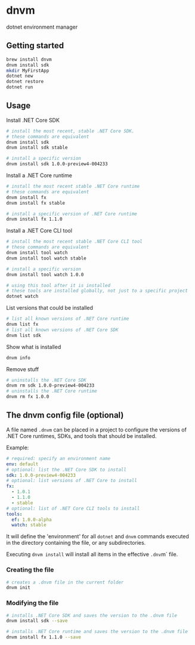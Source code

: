 # dnvm

dotnet environment manager

## Getting started

```sh
brew install dnvm
dnvm install sdk
mkdir MyFirstApp
dotnet new
dotnet restore
dotnet run
```

## Usage

Install .NET Core SDK

```sh
# install the most recent, stable .NET Core SDK.
# these commands are equivalent
dnvm install sdk
dnvm install sdk stable

# install a specific version
dnvm install sdk 1.0.0-preview4-004233
```

Install a .NET Core runtime

```sh
# install the most recent stable .NET Core runtime
# these commands are equivalent
dnvm install fx
dnvm install fx stable

# install a specific version of .NET Core runtime
dnvm install fx 1.1.0
```

Install a .NET Core CLI tool

```sh
# install the most recent stable .NET Core CLI tool
# these commands are equivalent
dnvm install tool watch
dnvm install tool watch stable

# install a specific version
dnvm install tool watch 1.0.0

# using this tool after it is installed
# these tools are installed globally, not just to a specific project
dotnet watch
```

List versions that could be installed
```sh
# list all known versions of .NET Core runtime
dnvm list fx
# list all known versions of .NET Core SDK
dnvm list sdk
```

Show what is installed
```sh
dnvm info
```

Remove stuff
```sh
# uninstalls the .NET Core SDK
dnvm rm sdk 1.0.0-preview4-004233
# uninstalls the .NET Core runtime
dnvm rm fx 1.0.0
```

## The dnvm config file (optional)

A file named `.dnvm` can be placed in a project to configure
the versions of .NET Core runtimes, SDKs, and tools that should be installed.

Example:

```yaml
# required: specify an environment name
env: default
# optional: list the .NET Core SDK to install
sdk: 1.0.0-preview4-004233
# optional: list versions of .NET Core to install
fx:
  - 1.0.1
  - 1.1.0
  - stable
# optional: list of .NET Core CLI tools to install
tools:
  ef: 1.0.0-alpha
  watch: stable
```

It will define the 'environment' for all `dotnet` and `dnvm` commands
executed in the directory containing the file, or any subdirectories.

Executing `dnvm install` will install all items in the effective `.dnv`m` file.

### Creating the file

```sh
# creates a .dnvm file in the current folder
dnvm init
```

### Modifying the file
```sh
# installs .NET Core SDK and saves the version to the .dnvm file
dnvm install sdk --save

# installs .NET Core runtime and saves the version to the .dnvm file
dnvm install fx 1.1.0 --save
```